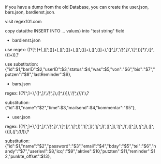 if you have a dump from the old Database, you can create the user.json, bars.json, bardienst.json. 

visit regex101.com

copy data(the INSERT INTO ... values) into "test string" field

- bardienst.json

use regex: \((?<id>[^,]+),([^,\(\)]+),([^,\(\)]+),([^,\(\)]+),([^,\(\)]+),'([^,]*)','([^,]*)','([^,\(\)]*)',([^,\(\)]+)\),?

use substitution: {"id":$1,"barID":$2,"userID":$3,"status":$4,"was":$5,"von":"$6","bis":"$7","putzen":"$8","lastReminder":$9},

- bars.json

regex: \((?<id>[^,]+),'([^,]*)',([^,]*),([^,\(\)]*),'([^,\(\)]*)'\),?

substitution: {"id":$1,"name":"$2","time":$3,"mailsend":$4,"kommentar":"$5"},

- user.json

regex: \((?<id>[^,]+),'([^,]*)','([^,]*)','([^,]*)','([^,]*)','([^,]*)','([^,]*)',([^,]*),'([^,]*)',([^,]*),([^,]*),([^,\(\)]*),([^,\(\)]*)\),?

substitution: {"id":$1,"name":"$2","password":"$3","email":"$4","bday":"$5","tel":"$6","handy":"$7","userlevl":$8,"icq":"$9","aktive":$10,"putzten":$11,"reminder":$12,"punkte_offset":$13},
